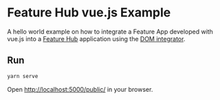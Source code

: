 # Feature Hub vue.js Example

A hello world example on how to integrate a Feature App developed with vue.js
into a [Feature Hub](https://feature-hub.io) application using the
[DOM integrator](https://www.npmjs.com/package/@feature-hub/dom).

## Run

```sh
yarn serve
```

Open [http://localhost:5000/public/](http://localhost:5000/public/) in your
browser.

